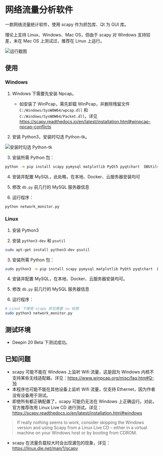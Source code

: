 # 网络流量分析软件

一款网络流量统计软件，使用 scapy 作为抓包库、Qt 为 GUI 库。

理论上支持 Linux、Windows、Mac OS，但由于 scapy 对 Windows 支持较差，未在 Mac OS 上测试过，推荐在 Linux 上运行。

![运行截图](https://lyh543.coding.net/p/pic-bed/d/pic-bed/git/raw/master/e3b0c44298fc1c149afbf4c8996fb92427ae41e4649b934ca495991b7852b855.png)  


## 使用

### Windows

1. Windows 下需要先安装 Npcap。
   - 如安装了 WinPcap，需先卸载 WinPcap，并删除残留文件 `C:/Windows/SysWOW64/wpcap.dll` 和 `C:/Windows/SysWOW64/Packet.dll`，详见 https://scapy.readthedocs.io/en/latest/installation.html#winpcap-npcap-conflicts

2. 安装 Python3，安装时勾选 Python-tk。

![安装时勾选 Python-tk](https://lyh543.coding.net/p/pic-bed/d/pic-bed/git/raw/master/34395ffb47c5c9caa55babe0a3619c6ea2688383d68f78f5949e2a652763933a.png)  

3. 安装所需 Python 包：

```sh
python -m pip install scapy pymysql matplotlib PyQt5 pyqtchart  DBUtils psutil pyqtchart
```

4. 安装并配置 MySQL，此处略，在本地、Docker、云服务器安装均可

5. 修改 `db.py` 前几行的 MySQL 服务器信息

6. 运行程序：

```sh
python network_monitor.py
```

### Linux

1. 安装 Python3

2. 安装 `python3-dev` 和 `psutil`

```sh
sudo apt-get install python3-dev psutil 
```

3. 安装所需 Python 包：

```sh
sudo python3 -m pip install scapy pymysql matplotlib PyQt5 pyqtchart  DBUtils
```

4. 安装并配置 MySQL，在本地、Docker、云服务器安装均可。

5. 修改 `db.py` 前几行的 MySQL 服务器信息

6. 运行程序：

```sh
# Linux 下使用 scapy 抓包需要 su 权限
sudo python3 network_monitor.py
```

## 测试环境

* Deepin 20 Beta 下测试成功。

## 已知问题

* scapy 可能不能在 Windows 上监听 Wifi 流量，这是因为 Windows 内核不支持某些无线适配器。详见：https://www.winpcap.org/misc/faq.htm#Q-16
* 本程序也可能不能在其他设备上监听 Wifi 流量，仅支持 Ethernet，因为作者没有设备用于测试。
* 即使所有都正确配置了，scapy 可能仍无法在 Windows 上正确运行。对此，官方推荐改用 Linux Live CD 进行测试。详见：https://scapy.readthedocs.io/en/latest/installation.html#windows

> If really nothing seems to work, consider skipping the Windows version and using Scapy from a Linux Live CD – either in a virtual machine on your Windows host or by booting from CDROM.

* scapy 在流量负载较大时会出现漏包的现象，详见：https://linux.die.net/man/1/scapy

